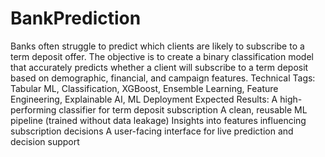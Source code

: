 # BankPrediction
Banks often struggle to predict which clients are likely to subscribe to a term deposit offer. The objective is to create a binary classification model that accurately predicts whether a client will subscribe to a term deposit based on demographic, financial, and campaign features.
Technical Tags:
Tabular ML, Classification, XGBoost, Ensemble Learning, Feature Engineering, Explainable AI, ML Deployment
Expected Results:
A high-performing classifier for term deposit subscription
A clean, reusable ML pipeline (trained without data leakage)
Insights into features influencing subscription decisions
A user-facing interface for live prediction and decision support

